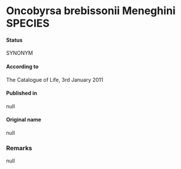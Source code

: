 # Oncobyrsa brebissonii Meneghini SPECIES

#### Status
SYNONYM

#### According to
The Catalogue of Life, 3rd January 2011

#### Published in
null

#### Original name
null

### Remarks
null